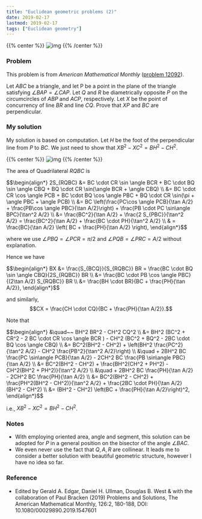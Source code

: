 ```yaml
---
title: "Euclidean geometric problems (2)"
date: 2019-02-17
lastmod: 2019-02-17
tags: ["Euclidean geometry"]
---
```

{{% center %}}
![img](/figure/2.17/problem.png "img")
{{% /center %}}
<!--more-->
### Problem  
This problem is from _American Mathematical Monthly_ ([problem 12092](https://doi.org/10.1080/00029890.2019.1547601)).

Let $ABC$ be a triangle, and let P be a point in the plane of the triangle satisfying
$\angle BAP = \angle CAP$.
Let $Q$ and $R$ be diametrically opposite $P$ on the circumcircles of $ABP$ and $ACP$, respectively.
Let $X$ be the point of concurrency of line $BR$ and line $CQ$. Prove that $XP$ and $BC$ are
perpendicular.

### My solution
My solution is based on computation.
Let $H$ be the foot of the perpendicular line from $P$ to $BC$.
We just need to show that $XB^2 - XC^2 = BH^2 - CH^2$.

{{% center %}}
![img](/figure/2.17/solution.png "img")
{{% /center %}}

The area of Quadrilateral $RQBC$ is

<div>$$\begin{align*}
2S_{RQBC} &= BC \cdot CR \sin \angle BCR + BC \cdot BQ \sin \angle CBQ + BQ \cdot CR \sin(\angle BCR + \angle CBQ) \\
&= BC \cdot CR \cos \angle PCB + BC \cdot BQ \cos \angle PBC + BQ \cdot CR \sin(\pi + \angle PBC + \angle PCB) \\
&= BC \left(\frac{PC\cos \angle PCB}{\tan A/2} + \frac{PB\cos \angle PBC}{\tan A/2}\right)
+ \frac{PB \cdot PC \sin\angle BPC}{\tan^2 A/2} \\
&= \frac{BC^2}{\tan A/2} + \frac{2 S_{PBC}}{\tan^2 A/2} = \frac{BC^2}{\tan A/2} + \frac{BC \cdot PH}{\tan^2 A/2} \\
& = \frac{BC}{\tan A/2} \left( BC + \frac{PH}{\tan A/2} \right),
\end{align*}$$</div>

where we use $\angle PBQ = \angle PCR = \pi / 2$ and $\angle PQB = \angle PRC = A / 2$ without explanation.

Hence we have

<div>$$\begin{align*}
BX &= \frac{S_{BCQ}}{S_{RQBC}} BR = \frac{BC \cdot BQ \sin \angle CBQ}{2S_{RQBC}} BR \\
&= \frac{BC \cdot PB \cos \angle PBC}{(2\tan A/2) S_{RQBC}} BR \\
&= \frac{BH \cdot BR}{BC + \frac{PH}{\tan A/2}},
\end{align*}$$</div>

and similarly,
$$CX = \frac{CH \cdot CQ}{BC + \frac{PH}{\tan A/2}}.$$

Note that

<div>$$\begin{align*}
&\quad~~ BH^2 BR^2 - CH^2 CQ^2 \\
&= BH^2 (BC^2 + CR^2 - 2 BC \cdot CR \cos \angle BCR )
- CH^2 (BC^2 + BQ^2 - 2BC \cdot BQ \cos \angle CBQ) \\
&= BC^2(BH^2 - CH^2) + \left(BH^2 \frac{PC^2}{\tan^2 A/2} - CH^2 \frac{PB^2}{\tan^2 A/2}\right) \\
&\quad + 2BH^2 BC \frac{PC \sin\angle PCB}{\tan A/2} - 2CH^2 BC \frac{PB \sin\angle PBC}{\tan A/2} \\
&= BC^2(BH^2 - CH^2) + \frac{BH^2(CH^2 + PH^2) - CH^2(BH^2 + PH^2)}{\tan^2 A/2} \\
&\quad + 2BH^2 BC \frac{PH}{\tan A/2} - 2CH^2 BC \frac{PH}{\tan A/2} \\
&= BC^2(BH^2 - CH^2) + \frac{PH^2(BH^2 - CH^2)}{\tan^2 A/2} + \frac{2BC \cdot PH}{\tan A/2} (BH^2 - CH^2) \\
&= (BH^2 - CH^2) \left(BC + \frac{PH}{\tan A/2}\right)^2,
\end{align*}$$</div>

i.e., $XB^2 - XC^2 = BH^2 - CH^2$.

### Notes
- With employing oriented area, angle and segment, this solution can be adopted for $P$ in a general position on the bisector of the angle $\angle BAC$.
- We even never use the fact that $Q,A,R$ are collinear.
It leads me to consider a better solution with beautiful geometric structure,
however I have no idea so far.

### Reference  
- Edited by Gerald A. Edgar, Daniel H. Ullman, Douglas B. West & with the
collaboration of Paul Bracken (2019) Problems and Solutions, The American Mathematical Monthly,
126:2, 180-188, DOI: 10.1080/00029890.2019.1547601
